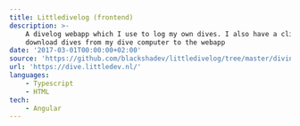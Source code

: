 ```yaml
---
title: Littledivelog (frontend)
description: >-
    A divelog webapp which I use to log my own dives. I also have a client to
    download dives from my dive computer to the webapp
date: '2017-03-01T00:00:00+02:00'
source: 'https://github.com/blackshadev/littledivelog/tree/master/divingapp'
url: 'https://dive.littledev.nl/'
languages:
    - Typescript
    - HTML
tech:
    - Angular
---
```

